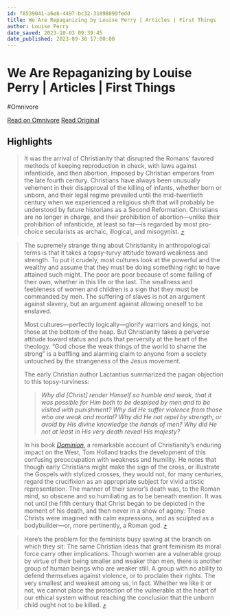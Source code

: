 ```yaml
---
id: f8539041-a6e8-4497-bc32-31098099fedd
title: We Are Repaganizing by Louise Perry | Articles | First Things
author: Louise Perry
date_saved: 2023-10-03 09:39:45
date_published: 2023-09-30 17:00:00
---
```


# We Are Repaganizing by Louise Perry | Articles | First Things
#Omnivore

[Read on Omnivore](https://omnivore.app/me/https-substack-com-redirect-a-2843538-6371-453-f-8-c-1-e-63-d-83-18af668212d)
[Read Original](https://substack.com/redirect/a2843538-6371-453f-8c1e-63d8367092fe?j=eyJ1IjoiMmRhb2g5In0.wNQVXQHZPXVUS1Y9mudnycQLeZdn6NlNz8QmOlkqvQQ)

## Highlights

> It was the arrival of Christianity that disrupted the Romans’ favored methods of keeping reproduction in check, with laws against infanticide, and then abortion, imposed by Christian emperors from the late fourth century. Christians have always been unusually vehement in their disapproval of the killing of infants, whether born or unborn, and their legal regime prevailed until the mid-twentieth century when we experienced a religious shift that will probably be understood by future historians as a Second Reformation. Christians are no longer in charge, and their prohibition of abortion—unlike their prohibition of infanticide, at least so far—is regarded by most pro-choice secularists as archaic, illogical, and misogynist. [⤴️](https://omnivore.app/me/https-substack-com-redirect-a-2843538-6371-453-f-8-c-1-e-63-d-83-18af668212d#a887013a-9028-451b-932d-55793c10b57a) 

> The supremely strange thing about Christianity in anthropological terms is that it takes a topsy-turvy attitude toward weakness and strength. To put it crudely, most cultures look at the powerful and the wealthy and assume that they must be doing something right to have attained such might. The poor are poor because of some failing of their own, whether in this life or the last. The smallness and feebleness of women and children is a sign that they must be commanded by men. The suffering of slaves is not an argument against slavery, but an argument against allowing oneself to be enslaved.
> 
> Most cultures—perfectly logically—glorify warriors and kings, not those at the bottom of the heap. But Christianity takes a perverse attitude toward status and puts that perversity at the heart of the theology. “God chose the weak things of the world to shame the strong” is a baffling and alarming claim to anyone from a society untouched by the strangeness of the Jesus movement.
> 
> The early Christian author Lactantius summarized the pagan objection to this topsy-turviness:
> 
> > _Why did \[Christ\] render Himself so humble and weak, that it was possible for Him both to be despised by men and to be visited with punishment? Why did He suffer violence from those who are weak and mortal? Why did He not repel by strength, or avoid by His divine knowledge the hands of men? Why did He not at least in His very death reveal His majesty?_
> 
> In his book _[Dominion](https://www.amazon.com/Dominion-Christian-Revolution-Remade-World/dp/1541675592/?tag=firstthings20-20)_, a remarkable account of Christianity’s enduring impact on the West, Tom Holland tracks the development of this confusing preoccupation with weakness and humility. He notes that though early Christians might make the sign of the cross, or illustrate the Gospels with stylized crosses, they would not, for many centuries, regard the crucifixion as an appropriate subject for vivid artistic representation. The manner of their savior’s death was, to the Roman mind, so obscene and so humiliating as to be beneath mention. It was not until the fifth century that Christ began to be depicted in the moment of his death, and then never in a show of agony: These Christs were imagined with calm expressions, and as sculpted as a bodybuilder—or, more pertinently, a Roman god. [⤴️](https://omnivore.app/me/https-substack-com-redirect-a-2843538-6371-453-f-8-c-1-e-63-d-83-18af668212d#ca72d1fc-ac3f-4d7b-83e0-94852fc9153b) 

> Here’s the problem for the feminists busy sawing at the branch on which they sit: The same Christian ideas that grant feminism its moral force carry other implications. Though women are a vulnerable group by virtue of their being smaller and weaker than men, there is another group of human beings who are weaker still. A group with no ability to defend themselves against violence, or to proclaim their rights. The very smallest and weakest among us, in fact. Whether we like it or not, we cannot place the protection of the vulnerable at the heart of our ethical system without reaching the conclusion that the unborn child ought not to be killed. [⤴️](https://omnivore.app/me/https-substack-com-redirect-a-2843538-6371-453-f-8-c-1-e-63-d-83-18af668212d#b26c148c-49e0-48fc-88e4-41e4be5c101d) 

